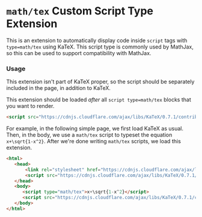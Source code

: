 # `math/tex` Custom Script Type Extension

This is an extension to automatically display code inside `script` tags with `type=math/tex` using KaTeX.
This script type is commonly used by MathJax, so this can be used to support compatibility with MathJax.

### Usage

This extension isn't part of KaTeX proper, so the script should be separately
included in the page, in addition to KaTeX.

This extension should be loaded *after* all `script type=math/tex` blocks that you want to render.

```html
<script src="https://cdnjs.cloudflare.com/ajax/libs/KaTeX/0.7.1/contrib/mathtex-script-type.min.js" integrity="sha384-o+v+EkJWQmZj7XwHBxehTGJKE18182WyyN2glZMTPw9g5XxjN1uwrquNuMX/NJiF"></script>
```

For example, in the following simple page, we first load KaTeX as usual.
Then, in the body, we use a `math/tex` script to typeset the equation `x+\sqrt{1-x^2}`.
After we're done writing `math/tex` scripts, we load this extension.

```html
<html>
   <head>
       <link rel="stylesheet" href="https://cdnjs.cloudflare.com/ajax/libs/KaTeX/0.7.1/katex.min.css" integrity="sha384-wITovz90syo1dJWVh32uuETPVEtGigN07tkttEqPv+uR2SE/mbQcG7ATL28aI9H0" crossorigin="anonymous">
       <script src="https://cdnjs.cloudflare.com/ajax/libs/KaTeX/0.7.1/katex.min.js" integrity="sha384-/y1Nn9+QQAipbNQWU65krzJralCnuOasHncUFXGkdwntGeSvQicrYkiUBwsgUqc1" crossorigin="anonymous"></script>
   </head>
   <body>
      <script type="math/tex">x+\sqrt{1-x^2}</script>
      <script src="https://cdnjs.cloudflare.com/ajax/libs/KaTeX/0.7.1/contrib/mathtex-script-type.min.js" integrity="sha384-o+v+EkJWQmZj7XwHBxehTGJKE18182WyyN2glZMTPw9g5XxjN1uwrquNuMX/NJiF"></script>
   </body>
</html>
```
